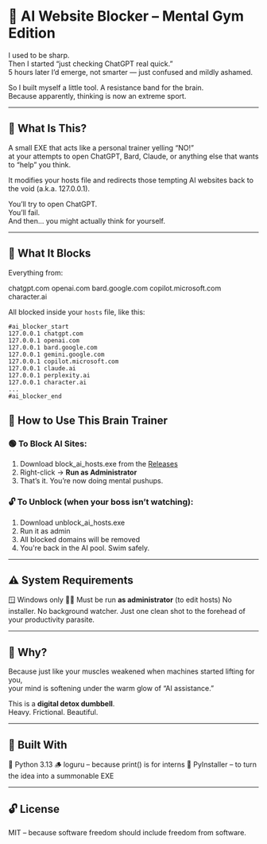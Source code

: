 # 🧠 AI Website Blocker – Mental Gym Edition

I used to be sharp.  
Then I started “just checking ChatGPT real quick.”  
5 hours later I’d emerge, not smarter — just confused and mildly ashamed.

So I built myself a little tool. A resistance band for the brain.  
Because apparently, thinking is now an extreme sport.

---

## 💪 What Is This?

A small EXE that acts like a personal trainer yelling “NO!”  
at your attempts to open ChatGPT, Bard, Claude, or anything else that wants to “help” you think.

It modifies your hosts file and redirects those tempting AI websites back to the void (a.k.a. 127.0.0.1).

You’ll try to open ChatGPT.  
You’ll fail.  
And then... you might actually think for yourself.

---

## 📌 What It Blocks

Everything from:

chatgpt.com
openai.com
bard.google.com
copilot.microsoft.com
character.ai


All blocked inside your `hosts` file, like this:

```hosts
#ai_blocker_start
127.0.0.1 chatgpt.com
127.0.0.1 openai.com
127.0.0.1 bard.google.com
127.0.0.1 gemini.google.com
127.0.0.1 copilot.microsoft.com
127.0.0.1 claude.ai
127.0.0.1 perplexity.ai
127.0.0.1 character.ai
...
#ai_blocker_end
```



## 🧠 How to Use This Brain Trainer

### 🟢 To Block AI Sites:
1. Download block_ai_hosts.exe from the [Releases](https://github.com/thefirsty/Block-AI-websites/releases)
2. Right-click → **Run as Administrator**
3. That’s it. You’re now doing mental pushups.

### 🔓 To Unblock (when your boss isn’t watching):
1. Download unblock_ai_hosts.exe
2. Run it as admin
3. All blocked domains will be removed
4. You're back in the AI pool. Swim safely.

---

## ⚠️ System Requirements

🪟 Windows only
🧑‍💻 Must be run **as administrator** (to edit hosts)
No installer. No background watcher. Just one clean shot to the forehead of your productivity parasite.

---

## 🧘 Why?

Because just like your muscles weakened when machines started lifting for you,  
your mind is softening under the warm glow of “AI assistance.”

This is a **digital detox dumbbell**.  
Heavy. Frictional. Beautiful.

---

## 🧰 Built With

🐍 Python 3.13
🪵 loguru – because print() is for interns
🧙 PyInstaller – to turn the idea into a summonable EXE

---

## 🔓 License

MIT – because software freedom should include freedom from software.
